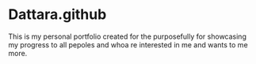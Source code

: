# Dattara.github
This is my personal portfolio created for the purposefully for showcasing my progress to all pepoles and whoa re interested in me and wants to me more.
